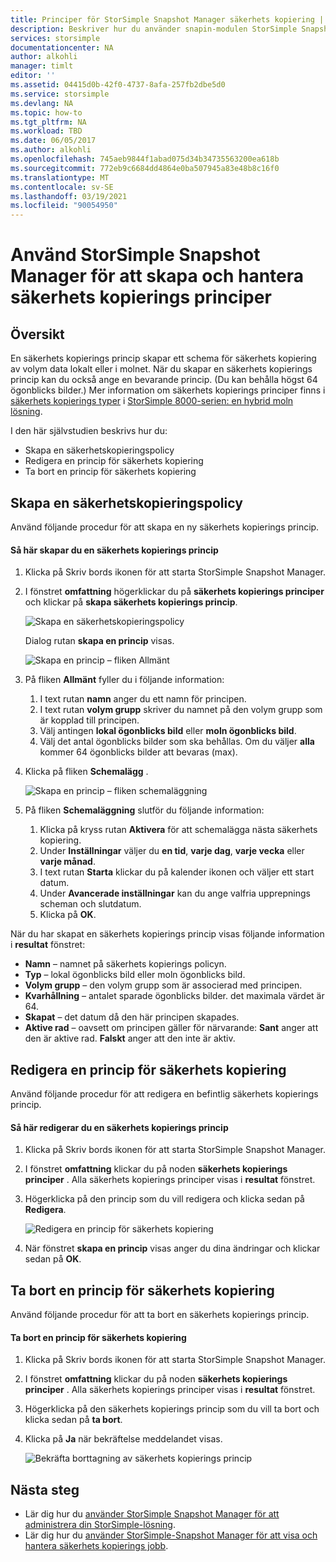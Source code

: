 ```yaml
---
title: Principer för StorSimple Snapshot Manager säkerhets kopiering | Microsoft Docs
description: Beskriver hur du använder snapin-modulen StorSimple Snapshot Manager MMC för att skapa och hantera säkerhets kopierings principer som styr schemalagda säkerhets kopieringar.
services: storsimple
documentationcenter: NA
author: alkohli
manager: timlt
editor: ''
ms.assetid: 04415d0b-42f0-4737-8afa-257fb2dbe5d0
ms.service: storsimple
ms.devlang: NA
ms.topic: how-to
ms.tgt_pltfrm: NA
ms.workload: TBD
ms.date: 06/05/2017
ms.author: alkohli
ms.openlocfilehash: 745aeb9844f1abad075d34b34735563200ea618b
ms.sourcegitcommit: 772eb9c6684dd4864e0ba507945a83e48b8c16f0
ms.translationtype: MT
ms.contentlocale: sv-SE
ms.lasthandoff: 03/19/2021
ms.locfileid: "90054950"
---
```

# <a name="use-storsimple-snapshot-manager-to-create-and-manage-backup-policies"></a>Använd StorSimple Snapshot Manager för att skapa och hantera säkerhets kopierings principer
## <a name="overview"></a>Översikt
En säkerhets kopierings princip skapar ett schema för säkerhets kopiering av volym data lokalt eller i molnet. När du skapar en säkerhets kopierings princip kan du också ange en bevarande princip. (Du kan behålla högst 64 ögonblicks bilder.) Mer information om säkerhets kopierings principer finns i [säkerhets kopierings typer](storsimple-what-is-snapshot-manager.md#backup-types-and-backup-policies) i [StorSimple 8000-serien: en hybrid moln lösning](storsimple-overview.md).

I den här självstudien beskrivs hur du:

* Skapa en säkerhetskopieringspolicy
* Redigera en princip för säkerhets kopiering
* Ta bort en princip för säkerhets kopiering

## <a name="create-a-backup-policy"></a>Skapa en säkerhetskopieringspolicy
Använd följande procedur för att skapa en ny säkerhets kopierings princip.

#### <a name="to-create-a-backup-policy"></a>Så här skapar du en säkerhets kopierings princip
1. Klicka på Skriv bords ikonen för att starta StorSimple Snapshot Manager.
2. I fönstret **omfattning** högerklickar du på **säkerhets kopierings principer** och klickar på **skapa säkerhets kopierings princip**.

    ![Skapa en säkerhetskopieringspolicy](./media/storsimple-snapshot-manager-manage-backup-policies/HCS_SSM_Create_BU_policy.png)

    Dialog rutan **skapa en princip** visas.

    ![Skapa en princip – fliken Allmänt](./media/storsimple-snapshot-manager-manage-backup-policies/HCS_SSM_Create_policy_general.png)
3. På fliken **Allmänt** fyller du i följande information:

   1. I text rutan **namn** anger du ett namn för principen.
   2. I text rutan **volym grupp** skriver du namnet på den volym grupp som är kopplad till principen.
   3. Välj antingen **lokal ögonblicks bild** eller **moln ögonblicks bild**.
   4. Välj det antal ögonblicks bilder som ska behållas. Om du väljer **alla** kommer 64 ögonblicks bilder att bevaras (max).
4. Klicka på fliken **Schemalägg** .

    ![Skapa en princip – fliken schemaläggning](./media/storsimple-snapshot-manager-manage-backup-policies/HCS_SSM_Create_policy_schedule.png)
5. På fliken **Schemaläggning** slutför du följande information:

   1. Klicka på kryss rutan **Aktivera** för att schemalägga nästa säkerhets kopiering.
   2. Under **Inställningar** väljer du **en tid**, **varje dag**, **varje vecka** eller **varje månad**.
   3. I text rutan **Starta** klickar du på kalender ikonen och väljer ett start datum.
   4. Under **Avancerade inställningar** kan du ange valfria upprepnings scheman och slutdatum.
   5. Klicka på **OK**.

När du har skapat en säkerhets kopierings princip visas följande information i **resultat** fönstret:

* **Namn** – namnet på säkerhets kopierings policyn.
* **Typ** – lokal ögonblicks bild eller moln ögonblicks bild.
* **Volym grupp** – den volym grupp som är associerad med principen.
* **Kvarhållning** – antalet sparade ögonblicks bilder. det maximala värdet är 64.
* **Skapat** – det datum då den här principen skapades.
* **Aktive rad** – oavsett om principen gäller för närvarande: **Sant** anger att den är aktive rad. **Falskt** anger att den inte är aktiv.

## <a name="edit-a-backup-policy"></a>Redigera en princip för säkerhets kopiering
Använd följande procedur för att redigera en befintlig säkerhets kopierings princip.

#### <a name="to-edit-a-backup-policy"></a>Så här redigerar du en säkerhets kopierings princip
1. Klicka på Skriv bords ikonen för att starta StorSimple Snapshot Manager.
2. I fönstret **omfattning** klickar du på noden **säkerhets kopierings principer** . Alla säkerhets kopierings principer visas i **resultat** fönstret.
3. Högerklicka på den princip som du vill redigera och klicka sedan på **Redigera**.

    ![Redigera en princip för säkerhets kopiering](./media/storsimple-snapshot-manager-manage-backup-policies/HCS_SSM_Edit_BU_policy.png)
4. När fönstret **skapa en princip** visas anger du dina ändringar och klickar sedan på **OK**.

## <a name="delete-a-backup-policy"></a>Ta bort en princip för säkerhets kopiering
Använd följande procedur för att ta bort en säkerhets kopierings princip.

#### <a name="to-delete-a-backup-policy"></a>Ta bort en princip för säkerhets kopiering
1. Klicka på Skriv bords ikonen för att starta StorSimple Snapshot Manager.
2. I fönstret **omfattning** klickar du på noden **säkerhets kopierings principer** . Alla säkerhets kopierings principer visas i **resultat** fönstret.
3. Högerklicka på den säkerhets kopierings princip som du vill ta bort och klicka sedan på **ta bort**.
4. Klicka på **Ja** när bekräftelse meddelandet visas.

    ![Bekräfta borttagning av säkerhets kopierings princip](./media/storsimple-snapshot-manager-manage-backup-policies/HCS_SSM_Delete_BU_policy.png)

## <a name="next-steps"></a>Nästa steg
* Lär dig hur du [använder StorSimple Snapshot Manager för att administrera din StorSimple-lösning](storsimple-snapshot-manager-admin.md).
* Lär dig hur du [använder StorSimple-Snapshot Manager för att visa och hantera säkerhets kopierings jobb](storsimple-snapshot-manager-manage-backup-jobs.md).
